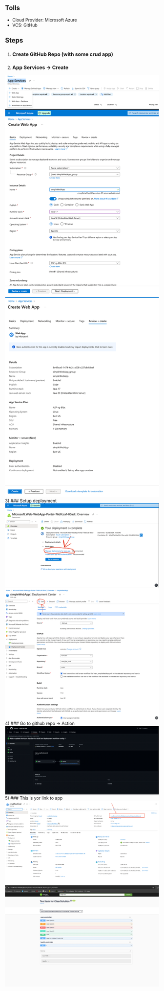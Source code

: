 ## Tolls
- Cloud Provider: Microsoft Azure
- VCS: GitHub

## Steps
1) ### Create GitHub Repo (with some crud app)
2) ### App Services -> Create
![img.png](img.png)
![img_1.png](img_1.png)
![img_2.png](img_2.png)
3) ### Setup deployment
![img_4.png](img_4.png)
![img_3.png](img_3.png)
4) ### Go to github repo -> Action
![img_5.png](img_5.png)
5) ### This is yor link to app
![img_6.png](img_6.png)
![img_7.png](img_7.png)